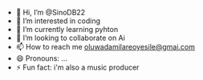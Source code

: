 - 👋 Hi, I’m @SinoDB22
- 👀 I’m interested in coding
- 🌱 I’m currently learning pyhton
- 💞️ I’m looking to collaborate on Ai
- 📫 How to reach me oluwadamilareoyesile@gmai.com
- 😄 Pronouns: ...
- ⚡ Fun fact: i'm also a music producer
<!---
SinoDB22/SinoDB22 is a ✨ special ✨ repository because its `README.md` (this file) appears on your GitHub profile.
You can click the Preview link to take a look at your changes.
--->
